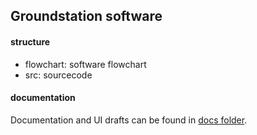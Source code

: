 ## Groundstation software



#### structure
- flowchart: software flowchart
- src: sourcecode


#### documentation
Documentation and UI drafts can be found in [docs folder](https://github.com/rleh/rexus-viper-elektronik/tree/groundstation-structure/docs/software/groundstation).
